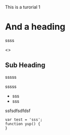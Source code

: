 
This is a turorial 1

And a heading
=============

ssss

<<MORE>>

Sub Heading
-----------

sssss

sssss

  * sss
  * sss


ssfsdfsdfdsf


    var test = 'sss';
    function yup() {    	
    }
